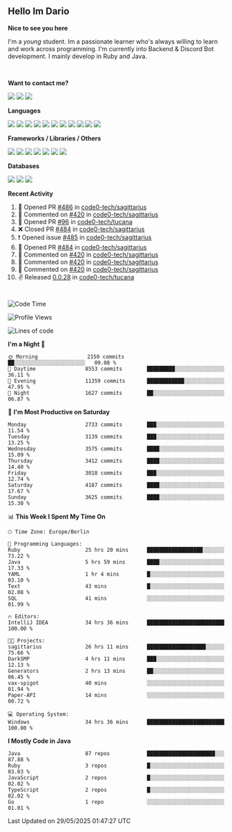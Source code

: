 <h2>Hello Im Dario</h2>

**Nice to see you here**

I'm a *young* student. Im a passionate learner who's always willing to learn and work across
programming. I'm currently into Backend & Discord Bot development. I mainly develop in Ruby and Java.

<br/>

**Want to contact me?**

<a href="https://github.com/knerio"><img src="https://img.shields.io/badge/-Github-blue?style=for-the-badge&logo=github&logoColor=white"/></a> <a href="https://discord.com/users/639416958923702292"><img src="https://img.shields.io/badge/-knerio-blue?style=for-the-badge&logo=discord&logoColor=white"/></a> <a href="https://twitch.tv/dopalos_"><img src="https://img.shields.io/badge/-twitch-blue?style=for-the-badge&logo=twitch&logoColor=white"/></a>

**Languages**

<img src="https://img.shields.io/badge/-Java-blue?style=for-the-badge&logo=java&logoColor=white"/> <img src="https://img.shields.io/badge/-Ruby-blue?style=for-the-badge&logo=Ruby&logoColor=white"/> <img src="https://img.shields.io/badge/-Git-blue?style=for-the-badge&logo=Git&logoColor=white"/> <img src="https://img.shields.io/badge/-HTML-blue?style=for-the-badge&logo=html5&logoColor=white"/> <img src="https://img.shields.io/badge/-CSS-blue?style=for-the-badge&logo=CSS3&logoColor=white"/> <img src="https://img.shields.io/badge/-Javascript-blue?style=for-the-badge&logo=javascript&logoColor=white"/> <img src="https://img.shields.io/badge/-Typescript-blue?style=for-the-badge&logo=TypeScript&logoColor=white"/> <img src="https://img.shields.io/badge/-Kotlin-blue?style=for-the-badge&logo=kotlin&logoColor=white"/> <img src="https://img.shields.io/badge/-SQL-blue?style=for-the-badge&logo=MYSQL&logoColor=white"/> <img src="https://img.shields.io/badge/-Markdown-blue?style=for-the-badge&logo=Markdown&logoColor=white"/> <img src="https://img.shields.io/badge/-JSON-blue?style=for-the-badge&logo=JSON&logoColor=white"/>
<br/>

 **Frameworks / Libraries / Others**

<img src="https://img.shields.io/badge/-Ruby_On_Rails-blue?style=for-the-badge&logo=ruby-on-rails&logoColor=white"/> <img src="https://img.shields.io/badge/-JDA-blue?style=for-the-badge&logo=JDA&logoColor=white"/> <img src="https://img.shields.io/badge/-Bootstrap-blue?style=for-the-badge&logo=Bootstrap&logoColor=white"/> <img src="https://img.shields.io/badge/-Node.JS-blue?style=for-the-badge&logo=node.js&logoColor=white"/> <img src="https://img.shields.io/badge/-React-blue?style=for-the-badge&logo=React&logoColor=white"/> <img src="https://img.shields.io/badge/-Express-blue?style=for-the-badge&logo=Express&logoColor=white"/> <img src="https://img.shields.io/badge/-Next.Js-blue?style=for-the-badge&logo=Next.Js&logoColor=white"/>

**Databases**

<img src="https://img.shields.io/badge/-MongoDB-blue?style=for-the-badge&logo=mongodb&logoColor=white"/> <img src="https://img.shields.io/badge/-MariaDB-blue?style=for-the-badge&logo=MariaDB&logoColor=white"/>
<img src="https://img.shields.io/badge/-PostgreSQL-blue?style=for-the-badge&logo=PostgreSQl&logoColor=white"/>

**Recent Activity**

<!--RECENT_ACTIVITY:start-->
1. 💪 Opened PR [#486](https://github.com/code0-tech/sagittarius/pull/486) in [code0-tech/sagittarius](https://github.com/code0-tech/sagittarius)<br>
2. 💬 Commented on [#420](https://github.com/code0-tech/sagittarius/issues/420#issuecomment-2916435603) in [code0-tech/sagittarius](https://github.com/code0-tech/sagittarius)<br>
3. 💪 Opened PR [#96](https://github.com/code0-tech/tucana/pull/96) in [code0-tech/tucana](https://github.com/code0-tech/tucana)<br>
4. ❌ Closed PR [#484](https://github.com/code0-tech/sagittarius/pull/484) in [code0-tech/sagittarius](https://github.com/code0-tech/sagittarius)<br>
5. ❗️ Opened issue [#485](https://github.com/code0-tech/sagittarius/issues/485) in [code0-tech/sagittarius](https://github.com/code0-tech/sagittarius)<br>
6. 💪 Opened PR [#484](https://github.com/code0-tech/sagittarius/pull/484) in [code0-tech/sagittarius](https://github.com/code0-tech/sagittarius)<br>
7. 💬 Commented on [#420](https://github.com/code0-tech/sagittarius/issues/420#issuecomment-2915980479) in [code0-tech/sagittarius](https://github.com/code0-tech/sagittarius)<br>
8. 💬 Commented on [#420](https://github.com/code0-tech/sagittarius/issues/420#issuecomment-2915860837) in [code0-tech/sagittarius](https://github.com/code0-tech/sagittarius)<br>
9. 💬 Commented on [#420](https://github.com/code0-tech/sagittarius/issues/420#issuecomment-2915600361) in [code0-tech/sagittarius](https://github.com/code0-tech/sagittarius)<br>
10. ✌️ Released [0.0.28](https://github.com/code0-tech/tucana/releases/tag/0.0.28) in [code0-tech/tucana](https://github.com/code0-tech/tucana)<br>
<!--RECENT_ACTIVITY:end-->
 
#

<!--START_SECTION:waka-->
![Code Time](http://img.shields.io/badge/Code%20Time-1%2C209%20hrs%2046%20mins-blue)

![Profile Views](http://img.shields.io/badge/Profile%20Views-0-blue)

![Lines of code](https://img.shields.io/badge/From%20Hello%20World%20I%27ve%20Written-2.5%20million%20lines%20of%20code-blue)

**I'm a Night 🦉** 

```text
🌞 Morning                2150 commits        ██░░░░░░░░░░░░░░░░░░░░░░░   09.08 % 
🌆 Daytime                8553 commits        █████████░░░░░░░░░░░░░░░░   36.11 % 
🌃 Evening                11359 commits       ████████████░░░░░░░░░░░░░   47.95 % 
🌙 Night                  1627 commits        ██░░░░░░░░░░░░░░░░░░░░░░░   06.87 % 
```
📅 **I'm Most Productive on Saturday** 

```text
Monday                   2733 commits        ███░░░░░░░░░░░░░░░░░░░░░░   11.54 % 
Tuesday                  3139 commits        ███░░░░░░░░░░░░░░░░░░░░░░   13.25 % 
Wednesday                3575 commits        ████░░░░░░░░░░░░░░░░░░░░░   15.09 % 
Thursday                 3412 commits        ████░░░░░░░░░░░░░░░░░░░░░   14.40 % 
Friday                   3018 commits        ███░░░░░░░░░░░░░░░░░░░░░░   12.74 % 
Saturday                 4187 commits        ████░░░░░░░░░░░░░░░░░░░░░   17.67 % 
Sunday                   3625 commits        ████░░░░░░░░░░░░░░░░░░░░░   15.30 % 
```


📊 **This Week I Spent My Time On** 

```text
🕑︎ Time Zone: Europe/Berlin

💬 Programming Languages: 
Ruby                     25 hrs 20 mins      ██████████████████░░░░░░░   73.22 % 
Java                     5 hrs 59 mins       ████░░░░░░░░░░░░░░░░░░░░░   17.33 % 
YAML                     1 hr 4 mins         █░░░░░░░░░░░░░░░░░░░░░░░░   03.10 % 
Text                     43 mins             █░░░░░░░░░░░░░░░░░░░░░░░░   02.08 % 
SQL                      41 mins             ░░░░░░░░░░░░░░░░░░░░░░░░░   01.99 % 

🔥 Editors: 
IntelliJ IDEA            34 hrs 36 mins      █████████████████████████   100.00 % 

🐱‍💻 Projects: 
sagittarius              26 hrs 11 mins      ███████████████████░░░░░░   75.66 % 
DarkSMP                  4 hrs 11 mins       ███░░░░░░░░░░░░░░░░░░░░░░   12.13 % 
Generators               2 hrs 13 mins       ██░░░░░░░░░░░░░░░░░░░░░░░   06.45 % 
vax-spigot               40 mins             ░░░░░░░░░░░░░░░░░░░░░░░░░   01.94 % 
Paper-API                14 mins             ░░░░░░░░░░░░░░░░░░░░░░░░░   00.72 % 

💻 Operating System: 
Windows                  34 hrs 36 mins      █████████████████████████   100.00 % 
```

**I Mostly Code in Java** 

```text
Java                     87 repos            ██████████████████████░░░   87.88 % 
Ruby                     3 repos             █░░░░░░░░░░░░░░░░░░░░░░░░   03.03 % 
JavaScript               2 repos             █░░░░░░░░░░░░░░░░░░░░░░░░   02.02 % 
TypeScript               2 repos             █░░░░░░░░░░░░░░░░░░░░░░░░   02.02 % 
Go                       1 repo              ░░░░░░░░░░░░░░░░░░░░░░░░░   01.01 % 
```




 Last Updated on 29/05/2025 01:47:27 UTC
<!--END_SECTION:waka-->

